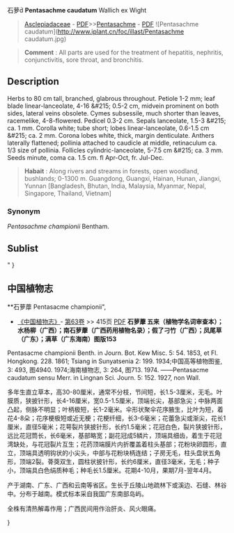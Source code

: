 石萝 **Pentasachme caudatum** Wallich ex Wight

> [Asclepiadaceae](http://www.iplant.cn/info/Asclepiadaceae?t=foc) - [PDF](http://www.iplant.cn/foc/pdf/Asclepiadaceae.pdf)>>[Pentasachme](http://www.iplant.cn/info/Pentasachme?t=foc) - [PDF](http://www.iplant.cn/foc/pdf/Pentasachme.pdf)
![Pentasachme caudatum](http://www.iplant.cn/foc/illast/Pentasachme caudatum.jpg)


> **Comment** : 
> All parts are used for the treatment of hepatitis, nephritis, conjunctivitis, sore throat, and bronchitis.

## Description

Herbs to 80 cm tall, branched, glabrous throughout. Petiole 1-2 mm; leaf blade linear-lanceolate, 4-16 &amp;#215; 0.5-2 cm, midvein prominent on both sides, lateral veins obsolete. Cymes subsessile, much shorter than leaves, racemelike, 4-8-flowered. Pedicel 0.3-2 cm. Sepals lanceolate, 1.5-3 &amp;#215; ca. 1 mm. Corolla white; tube short; lobes linear-lanceolate, 0.6-1.5 cm &amp;#215; ca. 2 mm. Corona lobes white, thick, margin denticulate. Anthers laterally flattened; pollinia attached to caudicle at middle, retinaculum ca. 1/3 size of pollinia. Follicles cylindric-lanceolate, 5-7.5 cm &amp;#215; ca. 3 mm. Seeds minute, coma ca. 1.5 cm. fl Apr-Oct, fr. Jul-Dec.


> **Habait** : 
> Along rivers and streams in forests, open woodland, bushlands; 0-1300 m. Guangdong, Guangxi, Hainan, Hunan, Jiangxi, Yunnan [Bangladesh, Bhutan, India, Malaysia, Myanmar, Nepal, Singapore, Thailand, Vietnam]

### Synonym
*Pentasachme championii* Bentham.


## Sublist
"
}
## 中国植物志



**石萝藦 Pentasacme championii",


* [《中国植物志》](http://www.iplant.cn/frps)- [第63卷](http://www.iplant.cn/frps/vol/63) >> 415页 [PDF](http://www.iplant.cn/frps/pdf/63/415.pdf)
**石萝藦 五来（植物学名词审查本）；水杨柳（广西）；南石萝藦（广西药用植物名录）；假了刁竹（广西）；凤尾草（广东）；满草（广东海南）图版153**

Pentasacme championii Benth. in Journ. Bot. Kew Misc. 5: 54. 1853, et Fl. Hongkong. 228. 1861; Tsiang in Sunyatsenia 2: 199. 1934;中国高等植物图鉴, 3: 493, 图4940. 1974;海南植物志, 3: 264, 图713. 1974. ——Pentasacme caudatum sensu Merr. in Lingnan Sci. Journ. 5: 152. 1927, non Wall.

多年生直立草本，高30-80厘米，通常不分枝，节间短，长1.5-3厘米，无毛。叶膜质，狭披针形，长4-16厘米，宽0.5-1.5厘米，顶端长尖，基部急尖；中脉两面凸起，侧脉不明显；叶柄极短，长1-2毫米。伞形状聚伞花序腋生，比叶为短，着花4-8朵；花序梗极短或近无梗；花梗纤细，长3-6毫米；花蕾急尖或渐尖，花长1厘米，直径5毫米；花萼裂片狭披针形，长约1.5毫米；花冠白色，裂片狭披针形，远比花冠筒长，长6毫米，基部略宽；副花冠成5鳞片，顶端具细齿，着生于花冠湾缺处，与花冠裂片互生；花药顶端膜片内折覆盖着柱头基部；花粉块卵圆形，直立，顶端具透明钩状的小尖头，中部与花粉块柄连结；子房无毛，柱头盘状五角形，顶端2裂。蓇葖双生，圆柱状披针形，长约6厘米，直径3毫米，无毛；种子小，顶端具白色绢质种毛；种毛长1.5厘米。花期4-10月，果期7月-翌年4月。

产于湖南、广东、广西和云南等省区。生长于丘陵山地疏林下或溪边、石缝、林谷中。分布于越南。模式标本采自我国广东南部岛屿。

全株有清热解毒作用；广西民间用作治肝炎、风火眼痛。



}